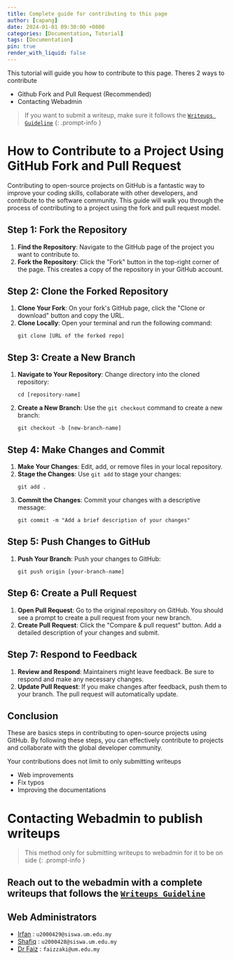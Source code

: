 ```yaml
---
title: Complete guide for contributing to this page
author: [capang]
date: 2024-01-01 09:30:00 +0800
categories: [Documentation, Tutorial]
tags: [Documentation]
pin: true
render_with_liquid: false
---
```

This tutorial will guide you how to contribute to this page. Theres 2 ways to contribute
- Github Fork and Pull Request (Recommended)
- Contacting Webadmin

> If you want to submit a writeup, make sure it follows the [`Writeups Guideline`](/malayahunter/posts/writeups-example/)
{: .prompt-info }

# How to Contribute to a Project Using GitHub Fork and Pull Request

Contributing to open-source projects on GitHub is a fantastic way to improve your coding skills, collaborate with other developers, and contribute to the software community. This guide will walk you through the process of contributing to a project using the fork and pull request model.

## Step 1: Fork the Repository

1. **Find the Repository**: Navigate to the GitHub page of the project you want to contribute to.
2. **Fork the Repository**: Click the "Fork" button in the top-right corner of the page. This creates a copy of the repository in your GitHub account.

## Step 2: Clone the Forked Repository

1. **Clone Your Fork**: On your fork's GitHub page, click the "Clone or download" button and copy the URL.
2. **Clone Locally**: Open your terminal and run the following command:
    ```
    git clone [URL of the forked repo]
    ```

## Step 3: Create a New Branch

1. **Navigate to Your Repository**: Change directory into the cloned repository:
    ```
    cd [repository-name]
    ```
2. **Create a New Branch**: Use the `git checkout` command to create a new branch:
    ```
    git checkout -b [new-branch-name]
    ```

## Step 4: Make Changes and Commit

1. **Make Your Changes**: Edit, add, or remove files in your local repository.
2. **Stage the Changes**: Use `git add` to stage your changes:
    ```
    git add .
    ```
3. **Commit the Changes**: Commit your changes with a descriptive message:
    ```
    git commit -m "Add a brief description of your changes"
    ```

## Step 5: Push Changes to GitHub

1. **Push Your Branch**: Push your changes to GitHub:
    ```
    git push origin [your-branch-name]
    ```

## Step 6: Create a Pull Request

1. **Open Pull Request**: Go to the original repository on GitHub. You should see a prompt to create a pull request from your new branch.
2. **Create Pull Request**: Click the "Compare & pull request" button. Add a detailed description of your changes and submit.

## Step 7: Respond to Feedback

1. **Review and Respond**: Maintainers might leave feedback. Be sure to respond and make any necessary changes.
2. **Update Pull Request**: If you make changes after feedback, push them to your branch. The pull request will automatically update.

## Conclusion

These are basics steps in contributing to open-source projects using GitHub. By following these steps, you can effectively contribute to projects and collaborate with the global developer community.

Your contributions does not limit to only submitting writeups
- Web improvements
- Fix typos
- Improving the documentations

# Contacting Webadmin to publish writeups

> This method only for submitting writeups to webadmin for it to be on side
{: .prompt-info }

## Reach out to the webadmin with a complete writeups that follows the [`Writeups Guideline`](/malayahunter/posts/writeups-example/)

## Web Administrators

- [Irfan](mailto:u2000429@siswa.um.edu.my)  : `u2000429@siswa.um.edu.my`
- [Shafiq](mailto:u2000428@siswa.um.edu.my) : `u2000428@siswa.um.edu.my`
- [Dr Faiz](mailto:faizzaki@um.edu.my)      : `faizzaki@um.edu.my`


